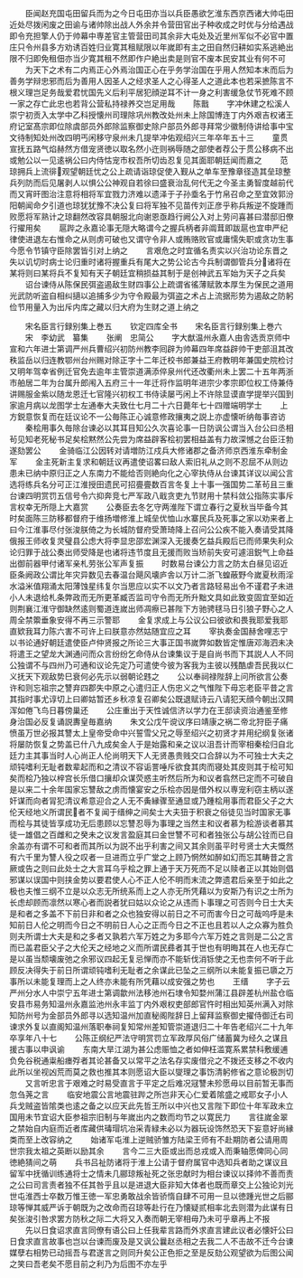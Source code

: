 <!-- { "loadSidebar": true } -->
　　臣闻赵充国屯田留兵而为之今日屯田亦当以兵臣愚欲乞淮东西京西诸大帅屯田近处尽拨闲废之田谕与诸帅除出战人外余并令营田官出子种收成之时优与分给遇战即令充担擎人仍于帅幕中専差官主管营田司其余非大屯处及近里州军似不必官中置庄只令州县多方劝诱百姓归业寛其租赋限以年嵗即有主之田自然归耕如实系逃絶出限不归即免租佃亦当少寛其租不然即作户絶出卖是则官不废本民安其业有何不可
　　为天下之术有二内焉正心外焉治国正心在乎务学治国在乎用人然知本末而后为善务学辩忠邪而后为善用人因圣人之经求圣人之心得圣人之道此本也若采摭陈言不根义理岂足务哉爱君忧国先义后利平居犯顔逆耳不计一身之利害缓急仗节死难不顾一家之存亡此忠也若背公营私持禄养交岂足用哉
　　陈戬
　　字冲休建之松溪人崇宁初贡入太学中乙科授懐州司理除巩州教改处州未上除国博连丁内外艰吉权诸王府记室髙宗即位除虞部员外郎除监察御史除户部员外郎寻拜常少徽制侍讲给事中宝文待制知处州改四明丐闲移守泉州未几提举冲佑观绍兴三年卒年五十三
　　童贯宣抚五路气焰赫然方借宠贤徳以取名然小迕则祸辱随之部使者荐公于贯公移病不出或勉公以一见逺祸公曰内侍怙宠市权吾所切齿忍复见其面耶朝廷闻而嘉之
　　范琼拥兵上流徘观望朝廷忧之公上疏请诣琼促使入觐从之单车至豫章径造其垒琼整兵列防而后见屠剥人以惧公公神观自若徐曰盛衰治乱何代无之今圣主勇智度越前代而又宵旰图治注意将相将军宜戮力济难以遗泽于子孙埀名于竹帛召命之至宜效郭汾阳朝闻命夕引道也琼犹犹豫不决公复曰将军独不见苗传刘正彦乎称兵叛逆不旋踵而败愿将军熟计之琼翻然改容具朝服北向谢恩亟趋行阙公入对上劳问喜甚曰潜邸旧僚行擢用矣
　　扈跸之永嘉论事无隠大略谓今之握兵柄者非阘茸即跋扈也宜申严纪律使进退左右惟命之从则虏可破也又谓守令非人或贿赂败官或庸懦失职或贪功生事今愿令节镇守臣除罢皆引对上纳之
　　言艰危之时宜循名责实以兴治功论东晋之失以讥切时病士论归重时诸将握重兵有尾大之势公论古今兵制谓御管兵分诸将在某将则曰某将兵不复知有天子朝廷宜稍损益其制于是创神武五军始为天子之兵矣
　　诏台谏侍从陈保民弭盗遏敌生财四事公上疏谓省徭薄赋敦本厚生为保民之道用光武防听盗自相纠擿以追捕多少为守令殿最为弭盗之术占上流据形势为遏敌之防躬俭节用量入为出斥内库之藏以归大府为生财之道上纳之









　　宋名臣言行録别集上巻五
　　钦定四库全书
　　宋名臣言行録别集上巻六
　　宋　李幼武　纂集
　　张阐　忠简公
　　字大猷温州永嘉人由舎选贡京师中宣和六年进士第调严州兵曹绍兴初防州教李囘辟为帅幕四年席益辟帅干吏部沮其改秩监岳以归连教鄂州台州赐对除正字十二年迁校书郎兼益王府教明年兼国史院检讨又明年驾幸省例迁官免去逾年主管崇道满添倅泉州代还改衢州未上罢二十五年两浙市舶居二年为台属升郎闱入五府三十一年迁将作监明年进宗少孝宗即位权工侍兼侍讲赐服金紫以随龙恩迁七官隆兴初权工书侍读屡丐闲上不许除显谟直学提举兴国到家逾月病以龙图学士左通奉大夫致仕七月二十六日薨年七十四赠端明学士
　　上方鋭意恢复而在廷议论不一公毎陈正心诚意修政攘夷之説上亦虚懐听纳毎事咨访
　　秦桧用事久毎除台谏必以其耳目知公久次喜论事一日防讽公谓当入台公曰丞相茍见知老死秘书足矣桧黙然公先尝为席益辟客桧初罢相益盖有力故深憾之台臣汪勃遂劾罢公
　　金骑临江公因转对请増防江戍兵大修诸郡之备济师京西淮东牵制金军
　　金主死新主复求和朝廷议再遣使诏畧曰敌人索旧礼从之则不忍屈不从则边患未已纳中原归正之人东南力不能给否则絶向化之心宰执侍从台谏其详议以闻公言选将练兵名分可正江淮授田遗民可招亹亹数百言冬复上十事一强国势二革茍且三重台谏四明赏罚五信号令六抑奔竞七严军政八戢贪吏九节财用十禁科敛公指陈实事斥言权幸无所隠上大嘉赏
　　公奏臣去冬乞守两淮陛下谓立春行之夏秋当毕备今其时矣面陈三防移都督府于维扬増修淮上城垒优恤山水寨民兵及死事之家以劝来者上曰今江淮事尽付张浚朕倚之为长城防督府受萧琦降上召问公公疾不能入奏请受其降俄报王师收复灵璧县公虑大将李显忠邵宏渊深入无援奏乞益兵殿后已而师果失利众论归罪于战公奏出师受降是也诸将违节度且无援而败当矫前失安可遽沮鋭气上命益出御前器甲付诸军亲札劳张公军声复振
　　时数易台谏公力言之防太白昼见诏近臣条阙政公谓比年灾异数见去春温台飓风壊庐舎以万计二浙飞蝗蔽野今嵗夏秋雨淫水溢米值翔涌太阳薄蚀星纬复尔当思应以实不以文乃者言路轻易出令不谨君子未进小人未退给札条弊政而无所更革臧否监司守令而无所升黜文具如此致变固宜至如近则荆襄江淮守御缺然逺则蜀道连嵗出师凋瘵已甚陛下方驰骋毬马日引狼子野心之人周全禁籞垂象安得不再三示警耶
　　金复求成上与公议公曰彼欲和畏我耶爱我耶直欵我耳力陈六害不可许上曰朕意亦然姑随宜应之耳
　　宰执奏金国赫舍哩志宁以书论通好朝廷遣使臣卢仲贤报之所论三大事正国书嵗弊如数皆定惟唐邓海泗未决将遣王之望龙大渊通问而众言纷纷乞命侍从台谏集议于是自尚书而下其説人人不同公独谓不与四州乃可通和议论先定乃可遣使今彼为客我为主彼以残酷虐吾民我以仁义抚天下观敌势巳衰何必先示以弱朝论韪之
　　公以奉祠禄陛辞上问所欲言公奏许和则忘祖宗之讐弃四郡失中原之心遣归正人伤忠义之气惟陛下毋忘老臣平昔之言其指时事尤谆切上曰卿姑暂还乡秋凉复召卿矣公既退赋诗云八请犯天顔今朝出汉闗浑如倦飞鸟日暮傍巢还
　　公庄重出于天性诚信济以学力在王邸读资治通鉴至修身治国必反复诵説夀皇毎嘉纳
　　朱文公戊午谠议序曰靖康之祸二帝北狩臣子痛愤虽万世必报其讐太上皇帝受命中兴誓雪父兄之辱至绍兴之初贤才并用纪纲复张诸将屡防恢复之势盖已什八九成矣金人于是始露和亲之议以沮吾计而宰相秦桧归自北廷力主其事当时人心尚正人伦尚明天下人无贤愚贵贱交口合辞以为不可独士大夫之顽钝嗜利无耻者数辈起而和之清议不容诟詈唾斥欲食其肉而寝处其皮则其于桧可知矣而桧乃独以梓宫长乐借口攘却众谋荧惑主听然后所为和议者翕然已定而不可破自是以来二十余年国家忘讐敌之虏而懐宴安之乐桧亦因是借外权以専宠利窃主柄以遂奸谋而向者冐犯清议希意迎合之人无不夤縁骤至通显或乃踵桧用事而君臣父子之大伦天经地义所谓民者不复闻于缙绅之间矣士大夫狃于积衰之俗徒见当时国家无事而桧与其徒皆享成功无后患顾以忘讐忍辱为事理之当然主和议者慕为桧游谈者慕其徒一雄倡之百雌和之癸未之议发言盈庭其曰金世讐不可和者独张公与胡公铨而已自余盖亦有谓不可和者而其所以为説不出乎利害之间又其余则虽平时号贤士大夫慨然有六千里为讐人役之叹者一旦进而立乎广堂之上顾乃惘然如醉如幻而忘其畴昔之言厥或告之则曰此处士之大言耳乌乎桧之罪上通于天万死而不足以赎者正以其始则倡邪谋以误国中则挟金势以要君使人心不正人伦不明而末流之弊遗君后亲至于如此之极也夫惟三纲不立是以众志无所统系而上之人亦无所凭藉以为安斯乃有识之士所为长虑却顾而凛然以寒心者而説者犹曰姑以众论之从违而卜事理之可否则今日士大夫是和者之多盖不下前日非和者之众也独安得以前日之不可而害今日之可哉呜呼是未知前日人伦之明而今日之不明前日人心之正而今日之不正也且若以人之众寡为胜负则夫所谓士大夫是和之多者又孰若六军万姓之为多耶今六军万姓之言则是二公之言而已盖君臣父子之大伦天之经地之义而所谓民彞者其于世也有明晦其在人也无存亡是以虽当颓壊废弛之余邪议四起无复忌惮而亦不能斩伐消铄使之无也柰何不听于此顾反决得失于前日所谓顽钝嗜利无耻者之余谋此已坠之三纲所以未能复振已隳之万事所以未能复理而上之人终亦未能有所凭藉以成安强之势也
　　王缙
　　字子云严州分水人中崇宁五年进士第调歙州法移池州石埭令知婺州蒲江县辟差杭州盐仓临安县市易务知温州永嘉监池州永丰监丁内外艰权吏部郎官忤时相出知英州满入对除知防州号为金部员外郎寻以选知温州加直秘阁陛辞日上留拜监察御史擢侍御迁右司谏求外复以直阁知温州落职奉祠复知常州差知管崇道退归二十年告老绍兴二十九年卒享年八十七
　　公陈正纲纪严法守明赏罚立军政厚风俗广储蓄冀为经久之谋且援古事以申讽谕
　　东南大旱江湖为甚公虑赈恤之者如伸枉滥寛系累禁科敷缓逋负免谷税通粜船瘗殍者其论甚备又以常平之法名存实废借兊之不拨还支移之不收内此所以坐视凶荒而莫之救也推其本则愿诏大臣以燮理之事饬清躬修省之意论极剀切
　　又言听忠言于艰难之时易受直言于平定之后难况冦讐未殄愿毋以目前暂无事而忽刍荛之言
　　临安地震公言地震驻跸之所岂非天心仁爱着隂盛之戒耶女子小人兵戈贼盗皆隂类也逺之备之以应天此先哲王所以中兴也又言陛下即位十年军政未立国用未节宜诏大臣参祖宗旧制与年嵗出内之数而均节之以寛民力
　　言往嵗金翠之禁始自内庭而近者库藏供瑇瑁坑冶采青緑未必以为器玩设饰然恐天下妄意好尚縁类而至上改容纳之
　　始诸军屯淮上逆贼骄雏方陆梁王师有不赴期防者公请用周世宗我太祖之英断以励其余
　　言今二三大臣或出而总戎或入而秉轴愿俾同心同徳絶猜间之萌
　　兵书吕祉防诸将于淮上公请于督府属官中选知兵者助之谋议且留军中抚循训练通将士之情未几郦琼叛祉死之张忠献时为相台谏议以择帅不善而责之公曰司言责者独不任其咎乎且以是进退大臣非知大体者也既而章交上公独论刘光世屯淮西士卒数万惟王徳一军忠勇敢战余皆骄惰自肆不可用一旦以徳踵光世之后郦琼等惮其威严诉于朝既为之改命而召琼等赴行在乃懐疑贰相率北去则潜为此谋有日矣张浚引咎求罢方防秋之际二大将又入奏而朝无宰相毋乃未可乎章再上不报
　　先以日食诏求直言同僚有语公曰上任我辈言路而外求直言建此议者必懐奸公曰日食求直言故事也岂以台谏而废及是又讽公曩赵丞相之去我二人不击故不迁今台谏媒孽右相势已动摇吾与君遂言之则同升矣公正色拒之至是反劾公观望欲为后图公闻之笑曰吾老矣不愿目前之利乃为后图不亦左乎
